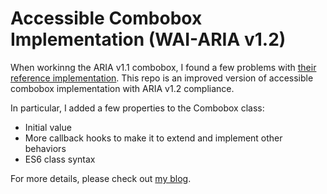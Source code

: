 # Accessible Combobox Implementation (WAI-ARIA v1.2)

When workinng the ARIA v1.1 combobox, I found a few problems with [their reference implementation](https://www.w3.org/TR/wai-aria-practices/examples/combobox/aria1.1pattern/listbox-combo.html).
This repo is an improved version of accessible combobox implementation with ARIA v1.2 compliance.

In particular, I added a few properties to the Combobox class:
  - Initial value
  - More callback hooks to make it to extend and implement other behaviors
  - ES6 class syntax
 
For more details, please check out [my blog](https://blog.junjizhi.com/).
